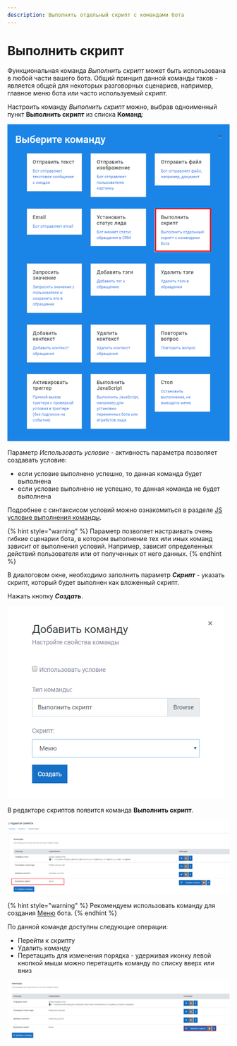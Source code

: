 ```yaml
---
description: Выполнить отдельный скрипт с командами бота
---
```


# Выполнить скрипт

Функциональная команда _Выполнить скрипт_ может быть использована в любой части вашего бота.  Общий принцип данной команды таков - является общей для некоторых разговорных сценариев, например, главное меню бота или часто используемый скрипт.

Настроить команду _Выполнить скрипт_ можно, выбрав одноименный пункт **Выполнить скрипт** из списка **Команд**:

![&#x421;&#x43F;&#x438;&#x441;&#x43E;&#x43A; &#x43A;&#x43E;&#x43C;&#x430;&#x43D;&#x434;](../.gitbook/assets/izobrazhenie%20%2870%29.png)

Параметр _Использовать условие_ - активность параметра позволяет создавать условие:

* если условие выполнено успешно, то данная команда будет выполнена
* если условие выполнено не успешно, то данная команда не будет выполнена

Подробнее с синтаксисом условий можно ознакомиться в разделе [JS условие выполнения команды](https://metarex.gitbook.io/metabot24/sintaksis-js-skripta-s-usloviem/js-uslovie-vypolneniya-komandy).

{% hint style="warning" %}
Параметр позволяет настраивать очень гибкие сценарии бота, в котором выполнение тех или иных команд зависит от выполнения условий. Например, зависит определенных действий пользователя или от полученных от него данных.
{% endhint %}

В диалоговом окне, необходимо заполнить параметр _**Скрипт**_ - указать скрипт, который будет выполнен как вложенный скрипт.

Нажать кнопку _**Создать**_.

![&#x41D;&#x430;&#x441;&#x442;&#x440;&#x43E;&#x439;&#x43A;&#x430; &#x441;&#x432;&#x43E;&#x439;&#x441;&#x442;&#x432; &#x43A;&#x43E;&#x43C;&#x430;&#x43D;&#x434;&#x44B;](../.gitbook/assets/image%20%2889%29.png)

В редакторе скриптов появится команда **Выполнить скрипт**.

![&#x41A;&#x43E;&#x43C;&#x430;&#x43D;&#x434;&#x430; &#x432; &#x440;&#x435;&#x434;&#x430;&#x43A;&#x442;&#x43E;&#x440;&#x435; &#x441;&#x43A;&#x440;&#x438;&#x43F;&#x442;&#x43E;&#x432;](../.gitbook/assets/image%20%2891%29.png)

{% hint style="warning" %}
Рекомендуем использовать команду для создания [Меню](https://metarex.gitbook.io/metabot24/panel-upravleniya-botom/skripty/sozdanie-menyu) бота.
{% endhint %}

По данной команде доступны следующие операции:

* Перейти к скрипту
* Удалить команду
* Перетащить для изменения порядка - удерживая иконку левой кнопкой мыши можно перетащить команду по списку вверх или вниз

![&#x43E;&#x43F;&#x435;&#x440;&#x430;&#x446;&#x438;&#x438; &#x434;&#x43B;&#x44F; &#x43A;&#x43E;&#x43C;&#x430;&#x43D;&#x434;&#x44B; &quot;&#x412;&#x44B;&#x43F;&#x43E;&#x43B;&#x43D;&#x438;&#x442;&#x44C; &#x441;&#x43A;&#x440;&#x438;&#x43F;&#x442;&quot;](../.gitbook/assets/image%20%28142%29.png)

